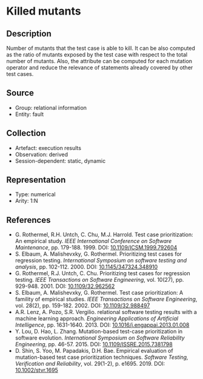 # Killed mutants

## Description

Number of mutants that the test case is able to kill. It can be also computed as the ratio of mutants exposed by the test case with respect to the total number of mutants. Also, the attribute can be computed for each mutation operator and reduce the relevance of statements already covered by other test cases.

## Source

* Group: relational information
* Entity: fault

## Collection

* Artefact: execution results
* Observation: derived
* Session-dependent: static, dynamic

## Representation

* Type: numerical
* Arity: 1:N

## References

* G. Rothermel, R.H. Untch, C. Chu, M.J. Harrold. Test case prioritization: An empirical study. *IEEE International Conference on Software Maintenance*, pp. 179-188. 1999. DOI: [10.1109/ICSM.1999.792604](https://www.doi.org/10.1109/ICSM.1999.792604)
* S. Elbaum, A. Malishevxky, G. Rothermel. Prioritizing test cases for regression testing. *International Symposium on software testing and analysis*, pp. 102-112. 2000. DOI: [10.1145/347324.348910](https://www.doi.org/10.1145/347324.348910)
* G. Rothermel, R.J. Untch, C. Chu. Prioritizing test cases for regression testing. *IEEE Transactions on Software Engineering*,  vol. 10(27), pp. 929-948. 2001. DOI: [10.1109/32.962562](https://www.doi.org/10.1109/32.962562)
* S. Elbaum, A. Malishevxky, G. Rothermel. Test case prioritization: A famility of empirical studies. *IEEE Transactions on Software Engineering*, vol. 28(2), pp. 159-182. 2002. DOI: [10.1109/32.988497](https://www.doi.org/10.1109/32.988497)
* A.R. Lenz, A. Pozo, S.R. Vergilio. relational software testing results with a machine learning approach. *Engineering Applications of Artificial Intelligence*, pp. 1631-1640. 2013. DOI: [10.1016/j.engappai.2013.01.008](https://www.doi.org/10.1016/j.engappai.2013.01.008)
* Y. Lou, D. Hao, L. Zhang. Mutation-based test-case prioritization in software evolution. *International Symposium on Software Reliability Engineering*, pp. 46-57. 2015. DOI: [10.1109/ISSRE.2015.7381798](https://www.doi.org/10.1109/ISSRE.2015.7381798)
* D. Shin, S. Yoo, M. Papadakis, D.H. Bae. Empirical evaluation of mutation-based test case prioritization techniques. *Software Testing, Verification and Reliability*, vol. 29(1-2), p. e1695. 2019. DOI: [10.1002/stvr.1695](https://www.doi.org/10.1002/stvr.1695)
